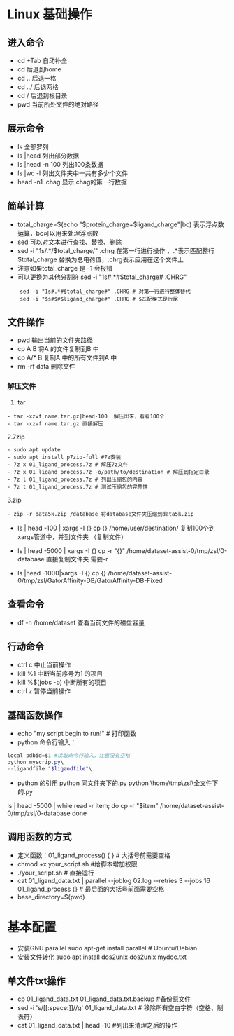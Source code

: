 # Linux 基础操作
##  进入命令
- cd +Tab 自动补全
- cd 后退到home
- cd .. 后退一格
- cd ../ 后退两格
- cd / 后退到根目录
- pwd 当前所处文件的绝对路径

## 展示命令
- ls 全部罗列
- ls |head 列出部分数据
- ls |head -n 100 列出100条数据
- ls |wc -l 列出文件夹中一共有多少个文件
- head -n1 .chag 显示.chag的第一行数据

## 简单计算
- total_charge=$(echo "$protein_charge+$ligand_charge"|bc) 表示浮点数运算，bc可以用来处理浮点数
- sed 可以对文本进行查找、替换、删除
- sed -i "1s/.*/$total_charge/" .chrg 在第一行进行操作 ，.*表示匹配整行 $total_charge 替换为总电荷值，.chrg表示应用在这个文件上
- 注意如果total_charge 是 -1 会报错
- 可以更换为其他分割符 sed -i "1s#.*#$total_charge# .CHRG"
```shell
    sed -i "1s#.*#$total_charge#" .CHRG # 对第一行进行整体替代
    sed -i "$s#$#$ligand_charge#" .CHRG # $匹配模式是行尾
```

## 文件操作
- pwd 输出当前的文件夹路径
- cp A B 将A 的文件复制到B 中
- cp A/* B 复制A 中的所有文件到A 中
- rm -rf data 删除文件
### 解压文件
1. tar
```shell
- tar -xzvf name.tar.gz|head-100  解压出来，看看100个
- tar -xzvf name.tar.gz 直接解压
```
2.7zip
```shell 
- sudo apt update
- sudo apt install p7zip-full #7z安装
- 7z x 01_ligand_process.7z # 解压7z文件
- 7z x 01_ligand_process.7z -o/path/to/destination # 解压到指定目录
- 7z l 01_ligand_process.7z # 列出压缩包的内容
- 7z t 01_ligand_process.7z # 测试压缩包的完整性
```
3.zip
```shell 
- zip -r data5k.zip /database 将database文件夹压缩到data5k.zip
```

- ls | head -100 | xargs -I {} cp {} /home/user/destination/ 复制100个到xargs管道中，并到文件夹 （复制文件）
- ls | head -5000 | xargs -I {} cp -r "{}" /home/dataset-assist-0/tmp/zsl/0-database 直接复制文件夹 需要-r

 - ls |head -1000|xargs -I {} cp {} /home/dataset-assist-0/tmp/zsl/GatorAffinity-DB/GatorAffinity-DB-Fixed


## 查看命令
- df -h /home/dataset 查看当前文件的磁盘容量


## 行动命令
- ctrl c 中止当前操作
- kill %1 中断当前序号为1 的项目
- kill %$(jobs -p) 中断所有的项目
- ctrl z 暂停当前操作

## 基础函数操作
- echo "my script begin to run!" # 打印函数
- python 命令行输入：
```powershell
local pdbid=$1 #读取命令行输入，注意没有空格
python myscrip.py\
--ligandfile "$ligandfile"\
``` 
- python 的引用
python 同文件夹下的.py
python \home\tmp\zsl\全文件下的.py

ls | head -5000 | while read -r item; do
    cp -r "$item" /home/dataset-assist-0/tmp/zsl/0-database
done

## 调用函数的方式
- 定义函数：01_ligand_process() { } # 大括号前需要空格
- chmod +x your_script.sh #给脚本增加权限
- ./your_script.sh # 直接运行
- cat 01_ligand_data.txt | parallel --joblog 02.log --retries 3 --jobs 16 01_ligand_process {} # 最后面的大括号前面需要空格
- base_directory=$(pwd)
# 基本配置
- 安装GNU parallel
sudo apt-get install parallel  # Ubuntu/Debian
- 安装文件转化
sudo apt install dos2unix
dos2unix mydoc.txt
## 单文件txt操作
- cp 01_ligand_data.txt 01_ligand_data.txt.backup #备份原文件
- sed -i 's/[[:space:]]//g' 01_ligand_data.txt # 移除所有空白字符（空格、制表符）
- cat 01_ligand_data.txt | head -10 #列出来清理之后的操作